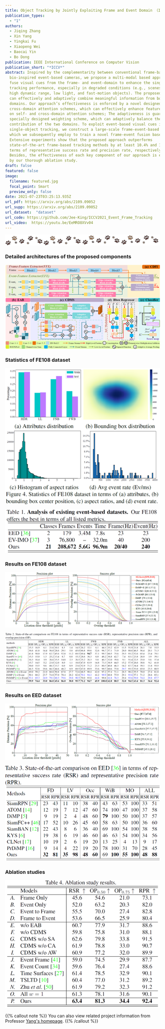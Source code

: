 ```yaml
---
title: Object Tracking by Jointly Exploiting Frame and Event Domain （ICCV 2021）
publication_types:
  - "1"
authors:
  - Jiqing Zhang
  - Xin Yang
  - Yingkai Fu
  - Xiaopeng Wei
  - Baocai Yin
  - Bo Dong
publication: IEEE International Conference on Computer Vision
publication_short: "*ICCV*"
abstract: Inspired by the complementarity between conventional frame-based and
  bio-inspired event-based cameras, we propose a multi-modal based approach to
  fuse visual cues from the frame- and event-domain to enhance the single object
  tracking performance, especially in degraded conditions (e.g., scenes with
  high dynamic range, low light, and fast-motion objects). The proposed approach
  can effectively and adaptively combine meaningful information from both
  domains. Our approach’s effectiveness is enforced by a novel designed
  cross-domain attention schemes, which can effectively enhance features based
  on self- and cross-domain attention schemes; The adaptiveness is guarded by a
  specially designed weighting scheme, which can adaptively balance the
  contribution of the two domains. To exploit event-based visual cues in
  single-object tracking, we construct a large-scale frame-event-based dataset,
  which we subsequently employ to train a novel frame-event fusion based model.
  Extensive experiments show that the proposed approach outperforms
  state-of-the-art frame-based tracking methods by at least 10.4% and 11.9% in
  terms of representative success rate and precision rate, respectively.
  Besides, the effectiveness of each key component of our approach is evidenced
  by our thorough ablation study.
draft: false
featured: false
image:
  filename: featured.jpg
  focal_point: Smart
  preview_only: false
date: 2021-07-23T03:25:13.935Z
url_pdf: https://arxiv.org/abs/2109.09052
url_supp: https://arxiv.org/abs/2109.09052
url_dataset:  "dataset"
url_code: https://github.com/Jee-King/ICCV2021_Event_Frame_Tracking
url_video:  https://youtu.be/EeMRO8XVv04
---
```


![](fenge.png)

### **Detailed architectures of the proposed components**

![](architecture.jpg)

### **Statistics of FE108 dataset**

![](dataset_analy1.jpg)

![](dataset_analy2.jpg)

### **Results on FE108 dataset**

![](result-fe1081.jpg)

![](result-fe108.jpg)

### **Results on EED dataset**

![](result-eed1.jpg)

![](result-eed.jpg)

### **Ablation studies**

![](ablation.jpg)


{{% callout note %}}
You can also view related project information from Professor [Yang's homepage](https://xinyangdut.github.io/).
{{% /callout %}}
